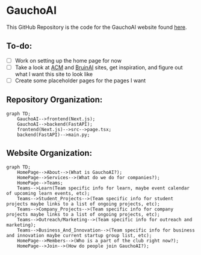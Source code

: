 # GauchoAI

This GitHub Repository is the code for the GauchoAI website found [here]().

## To-do:

- [ ] Work on setting up the home page for now
- [ ] Take a look at [ACM](https://www.ucsbacm.com/) and [BruinAI](https://bruinai.org/) sites, get inspiration, and figure out what I want this site to look like
- [ ] Create some placeholder pages for the pages I want

## Repository Organization:

```mermaid
graph TD;
    GauchoAI-->frontend(Next.js);
    GauchoAI-->backend(FastAPI);
    frontend(Next.js)-->src-->page.tsx;
    backend(FastAPI)-->main.py;
```

## Website Organization:

```mermaid
graph TD;
    HomePage-->About-->(What is GauchoAI?);
    HomePage-->Services-->(What do we do for companies?);
    HomePage-->Teams;
    Teams-->Learn(Team specific info for learn, maybe event calendar of upcoming learn events, etc);
    Teams-->Student_Projects-->(Team specific info for student projects maybe links to a list of ongoing projects, etc);
    Teams-->Company_Projects-->(Team specific info for company projects maybe links to a list of ongoing projects, etc);
    Teams-->Outreach/Marketing-->(Team specific info for outreach and marketing);
    Teams-->Business_And_Innovation-->(Team specific info for business and innovation maybe current startup group list, etc);
    HomePage-->Members-->(Who is a part of the club right now?);
    HomePage-->Join-->(How do people join GauchoAI?);
```
